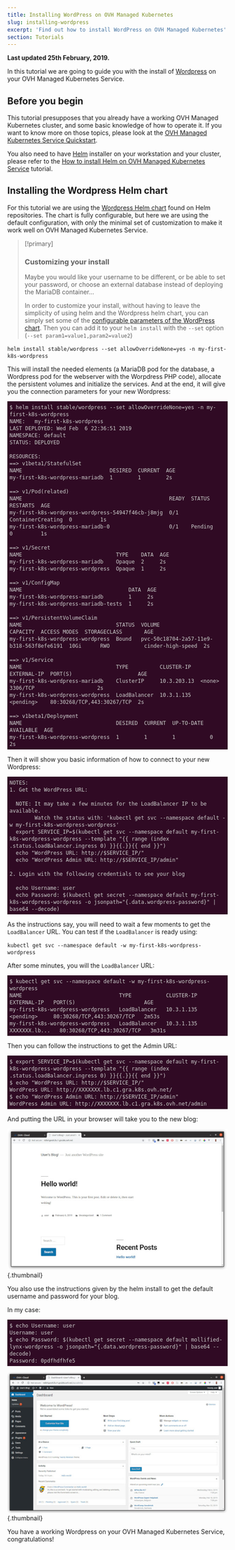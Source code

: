 ```yaml
---
title: Installing WordPress on OVH Managed Kubernetes
slug: installing-wordpress
excerpt: 'Find out how to install WordPress on OVH Managed Kubernetes'
section: Tutorials
---
```


**Last updated 25th February, 2019.**

<style>
 pre {
     font-size: 14px;
 }
 pre.console {
   background-color: #300A24; 
   color: #ccc;
   font-family: monospace;
   padding: 5px;
   margin-bottom: 5px;
 }
 pre.console code {
   border: solid 0px transparent;
   font-family: monospace !important;
 }
 .small {
     font-size: 0.75em;
 }
</style>

In this tutorial we are going to guide you with the install of [Wordpress](https://wordpress.org/) on your OVH Managed Kubernetes Service.

## Before you begin

This tutorial presupposes that you already have a working OVH Managed Kubernetes cluster, and some basic knowledge of how to operate it. If you want to know more on those topics, please look at the [OVH Managed Kubernetes Service Quickstart](../deploying-hello-world/).

You also need to have [Helm](https://docs.helm.sh/) installer on your workstation and your cluster, please refer to the [How to install Helm on OVH Managed Kubernetes Service](../installing-helm/) tutorial.


## Installing the Wordpress Helm chart

For this tutorial we are using the [Wordpress Helm chart](https://github.com/helm/charts/tree/master/stable/wordpress) found on Helm repositories.
The chart is fully configurable, but here we are using the default configuration, with only the minimal set of customization to make it work well on OVH Managed Kubernetes Service.


> [!primary]
> ### Customizing your install
> 
> Maybe you would like your username to be different, or be able to set your password, or choose an external database instead of deploying the MariaDB container... 
>
> In order to customize your install, without having to leave the simplicity of using helm and the Wordpress helm chart, you can simply set some of the [configurable parameters of the WordPress chart](https://github.com/helm/charts/tree/master/stable/wordpress#configuration). Then you can add it to your `helm install` with the `--set` option (`--set param1=value1,param2=value2`)
>

```
helm install stable/wordpress --set allowOverrideNone=yes -n my-first-k8s-wordpress
```

This will install the needed elements (a MariaDB pod for the database, a Wordpress pod for the webserver with the Worpdress PHP code),
allocate the persistent volumes and initialize the services. And at the end, it will give you the connection parameters for your new Wordpress:


<pre class="console"><code>$ helm install stable/wordpress --set allowOverrideNone=yes -n my-first-k8s-wordpress
NAME:   my-first-k8s-wordpress
LAST DEPLOYED: Wed Feb  6 22:36:51 2019
NAMESPACE: default
STATUS: DEPLOYED

RESOURCES:
==> v1beta1/StatefulSet
NAME                            DESIRED  CURRENT  AGE
my-first-k8s-wordpress-mariadb  1        1        2s

==> v1/Pod(related)
NAME                                               READY  STATUS             RESTARTS  AGE
my-first-k8s-wordpress-wordpress-54947f46cb-j8mjg  0/1    ContainerCreating  0         1s
my-first-k8s-wordpress-mariadb-0                   0/1    Pending            0         1s

==> v1/Secret
NAME                              TYPE    DATA  AGE
my-first-k8s-wordpress-mariadb    Opaque  2     2s
my-first-k8s-wordpress-wordpress  Opaque  1     2s

==> v1/ConfigMap
NAME                                  DATA  AGE
my-first-k8s-wordpress-mariadb        1     2s
my-first-k8s-wordpress-mariadb-tests  1     2s

==> v1/PersistentVolumeClaim
NAME                              STATUS  VOLUME                                    CAPACITY  ACCESS MODES  STORAGECLASS       AGE
my-first-k8s-wordpress-wordpress  Bound   pvc-50c18704-2a57-11e9-b318-563f8efe6191  10Gi      RWO           cinder-high-speed  2s

==> v1/Service
NAME                              TYPE          CLUSTER-IP   EXTERNAL-IP  PORT(S)                     AGE
my-first-k8s-wordpress-mariadb    ClusterIP     10.3.203.13  &lt;none>       3306/TCP                    2s
my-first-k8s-wordpress-wordpress  LoadBalancer  10.3.1.135   &lt;pending>    80:30268/TCP,443:30267/TCP  2s

==> v1beta1/Deployment
NAME                              DESIRED  CURRENT  UP-TO-DATE  AVAILABLE  AGE
my-first-k8s-wordpress-wordpress  1        1        1           0          2s
</code></pre>

Then it will show you basic information of how to connect to your new Wordpress:

<pre class="console"><code>NOTES:
1. Get the WordPress URL:

  NOTE: It may take a few minutes for the LoadBalancer IP to be available.
        Watch the status with: 'kubectl get svc --namespace default -w my-first-k8s-wordpress-wordpress'
  export SERVICE_IP=$(kubectl get svc --namespace default my-first-k8s-wordpress-wordpress --template "{{ range (index .status.loadBalancer.ingress 0) }}{{.}}{{ end }}")
  echo "WordPress URL: http://$SERVICE_IP/"
  echo "WordPress Admin URL: http://$SERVICE_IP/admin"

2. Login with the following credentials to see your blog

  echo Username: user
  echo Password: $(kubectl get secret --namespace default my-first-k8s-wordpress-wordpress -o jsonpath="{.data.wordpress-password}" | base64 --decode)
</code></pre>

As the instructions say, you will need to wait a few moments to get the `LoadBalancer` URL. 
You can test if the `LoadBalancer` is ready using:

```
kubectl get svc --namespace default -w my-first-k8s-wordpress-wordpress
```


After some minutes, you will the `LoadBalancer` URL:


<pre class="console"><code>$ kubectl get svc --namespace default -w my-first-k8s-wordpress-wordpress
NAME                               TYPE           CLUSTER-IP   EXTERNAL-IP   PORT(S)                      AGE
my-first-k8s-wordpress-wordpress   LoadBalancer   10.3.1.135   &lt;pending>     80:30268/TCP,443:30267/TCP   2m53s
my-first-k8s-wordpress-wordpress   LoadBalancer   10.3.1.135   XXXXXXX.lb...   80:30268/TCP,443:30267/TCP   3m31s
</code></pre>

Then you can follow the instructions to get the Admin URL:

<pre class="console"><code>$ export SERVICE_IP=$(kubectl get svc --namespace default my-first-k8s-wordpress-wordpress --template "{{ range (index .status.loadBalancer.ingress 0) }}{{.}}{{ end }}")
$ echo "WordPress URL: http://$SERVICE_IP/"
WordPress URL: http://XXXXXXX.lb.c1.gra.k8s.ovh.net/
$ echo "WordPress Admin URL: http://$SERVICE_IP/admin"
WordPress Admin URL: http://XXXXXXX.lb.c1.gra.k8s.ovh.net/admin
</code></pre>

And putting the URL in your browser will take you to the new blog:

![Installing Wordpress](images/installing-wordpress-01.jpg){.thumbnail}

You also use the instructions given by the helm install to get the default username and password for your blog.

In my case:

<pre class="console"><code>$ echo Username: user
Username: user
$ echo Password: $(kubectl get secret --namespace default mollified-lynx-wordpress -o jsonpath="{.data.wordpress-password}" | base64 --decode)
Password: 0pdfhdfhfe5
</code></pre>

![Installing Wordpress](images/installing-wordpress-02.jpg){.thumbnail}


You have a working Wordpress on your OVH Managed Kubernetes Service, congratulations!



